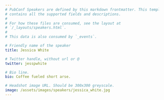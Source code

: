 ```yaml
---
# PubConf Speakers are defined by this markdown frontmatter. This template
# contains all the supported fields and descriptions.
#
# For how these files are consumed, see the layout at
# `/_layouts/speakers.html`.
#
# This data is also consumed by `_events`.

# Friendly name of the speaker
title: Jessica White

# Twitter handle, without url or @
twitter: jesspwhite

# Bio line.
bio: Coffee fueled short arse.

# Headshot image URL. Should be 300x300 greyscale.
image: /assets/images/speakers/jessica_white.jpg
---
```

